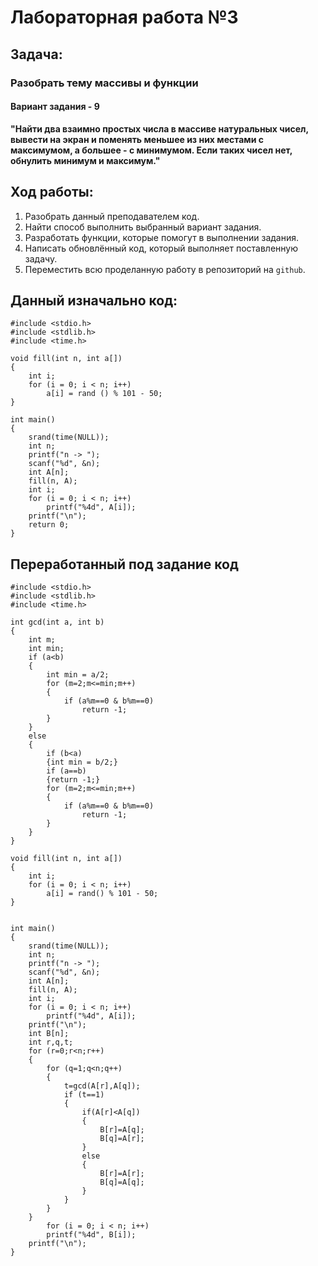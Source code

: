 # Лабораторная работа №3
## Задача:
### Разобрать тему массивы и функции
#### Вариант задания - 9
**"Найти два взаимно простых числа в массиве натуральных чисел, вывести на экран и поменять меньшее из них местами с максимумом, а большее - с минимумом. Если таких чисел нет, обнулить минимум и максимум."**
## Ход работы:
1. Разобрать данный преподавателем код.
2. Найти способ выполнить выбранный вариант задания.
3. Разработать функции, которые помогут в выполнении задания.
4. Написать обновлённый код, который выполняет поставленную задачу.
5. Переместить всю проделанную работу в репозиторий на `github`.

## Данный изначально код:
```
#include <stdio.h>
#include <stdlib.h>
#include <time.h>

void fill(int n, int a[])
{
    int i;
    for (i = 0; i < n; i++)
        a[i] = rand () % 101 - 50;
}

int main()
{
    srand(time(NULL));
    int n;
    printf("n -> ");
    scanf("%d", &n);
    int A[n];
    fill(n, A);
    int i;
    for (i = 0; i < n; i++)
        printf("%4d", A[i]);
    printf("\n");
    return 0;
}

```

## Переработанный под задание код
```
#include <stdio.h>
#include <stdlib.h>
#include <time.h>

int gcd(int a, int b)
{
    int m;
    int min;
    if (a<b)
    {
        int min = a/2;
        for (m=2;m<=min;m++)
        {
            if (a%m==0 & b%m==0)
                return -1;
        }
    }
    else
    {
        if (b<a)
        {int min = b/2;}
        if (a==b)
        {return -1;}
        for (m=2;m<=min;m++)
        {
            if (a%m==0 & b%m==0)
                return -1;
        }
    }
}

void fill(int n, int a[])
{
    int i;
    for (i = 0; i < n; i++)
        a[i] = rand() % 101 - 50;
}


int main()
{
    srand(time(NULL));
    int n;
    printf("n -> ");
    scanf("%d", &n);
    int A[n];
    fill(n, A);
    int i;
    for (i = 0; i < n; i++)
        printf("%4d", A[i]);
    printf("\n");
    int B[n];
    int r,q,t;
    for (r=0;r<n;r++)
    {
        for (q=1;q<n;q++)
        {
            t=gcd(A[r],A[q]);
            if (t==1)
            {
                if(A[r]<A[q])
                {
                    B[r]=A[q];
                    B[q]=A[r];
                }
                else
                {
                    B[r]=A[r];
                    B[q]=A[q];
                }
            }
        }
    }
        for (i = 0; i < n; i++)
        printf("%4d", B[i]);
    printf("\n");
}

```